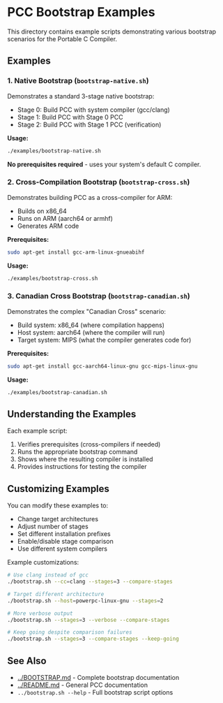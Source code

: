 # PCC Bootstrap Examples

This directory contains example scripts demonstrating various bootstrap scenarios for the Portable C Compiler.

## Examples

### 1. Native Bootstrap (`bootstrap-native.sh`)

Demonstrates a standard 3-stage native bootstrap:
- Stage 0: Build PCC with system compiler (gcc/clang)
- Stage 1: Build PCC with Stage 0 PCC
- Stage 2: Build PCC with Stage 1 PCC (verification)

**Usage:**
```bash
./examples/bootstrap-native.sh
```

**No prerequisites required** - uses your system's default C compiler.

### 2. Cross-Compilation Bootstrap (`bootstrap-cross.sh`)

Demonstrates building PCC as a cross-compiler for ARM:
- Builds on x86_64
- Runs on ARM (aarch64 or armhf)
- Generates ARM code

**Prerequisites:**
```bash
sudo apt-get install gcc-arm-linux-gnueabihf
```

**Usage:**
```bash
./examples/bootstrap-cross.sh
```

### 3. Canadian Cross Bootstrap (`bootstrap-canadian.sh`)

Demonstrates the complex "Canadian Cross" scenario:
- Build system: x86_64 (where compilation happens)
- Host system: aarch64 (where the compiler will run)
- Target system: MIPS (what the compiler generates code for)

**Prerequisites:**
```bash
sudo apt-get install gcc-aarch64-linux-gnu gcc-mips-linux-gnu
```

**Usage:**
```bash
./examples/bootstrap-canadian.sh
```

## Understanding the Examples

Each example script:
1. Verifies prerequisites (cross-compilers if needed)
2. Runs the appropriate bootstrap command
3. Shows where the resulting compiler is installed
4. Provides instructions for testing the compiler

## Customizing Examples

You can modify these examples to:
- Change target architectures
- Adjust number of stages
- Set different installation prefixes
- Enable/disable stage comparison
- Use different system compilers

Example customizations:

```bash
# Use clang instead of gcc
./bootstrap.sh --cc=clang --stages=3 --compare-stages

# Target different architecture
./bootstrap.sh --host=powerpc-linux-gnu --stages=2

# More verbose output
./bootstrap.sh --stages=3 --verbose --compare-stages

# Keep going despite comparison failures
./bootstrap.sh --stages=3 --compare-stages --keep-going
```

## See Also

- [../BOOTSTRAP.md](../BOOTSTRAP.md) - Complete bootstrap documentation
- [../README.md](../README.md) - General PCC documentation
- `../bootstrap.sh --help` - Full bootstrap script options

